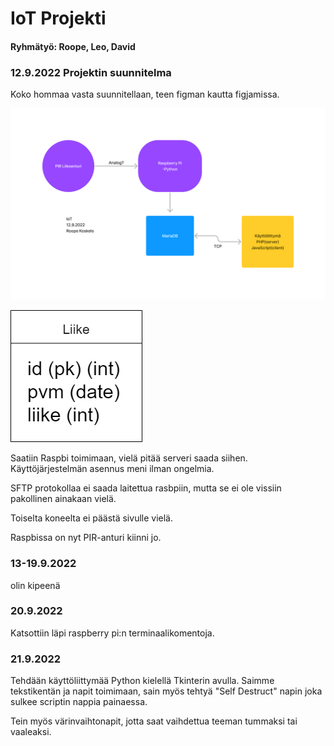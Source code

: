 # IoT Projekti

#### Ryhmätyö: Roope, Leo, David

### 12.9.2022 Projektin suunnitelma

Koko hommaa vasta suunnitellaan, teen figman kautta figjamissa.

![alt text](https://github.com/RoopeKoskelo/IoT-projekti/blob/main/IoT%20suunnitelma.png?raw=true)

![alt text](https://github.com/RoopeKoskelo/IoT-projekti/blob/main/Kaavio.drawio.png?raw=true)

Saatiin Raspbi toimimaan, vielä pitää serveri saada siihen. Käyttöjärjestelmän asennus meni ilman ongelmia.

SFTP protokollaa ei saada laitettua rasbpiin, mutta se ei ole vissiin pakollinen ainakaan vielä.

Toiselta koneelta ei päästä sivulle vielä.

Raspbissa on nyt PIR-anturi kiinni jo.

### 13-19.9.2022 
olin kipeenä

### 20.9.2022
Katsottiin läpi raspberry pi:n terminaalikomentoja.

### 21.9.2022
Tehdään käyttöliittymää Python kielellä Tkinterin avulla. Saimme tekstikentän ja napit toimimaan, sain myös tehtyä "Self Destruct" napin joka sulkee scriptin nappia painaessa.

Tein myös värinvaihtonapit, jotta saat vaihdettua teeman tummaksi tai vaaleaksi.
